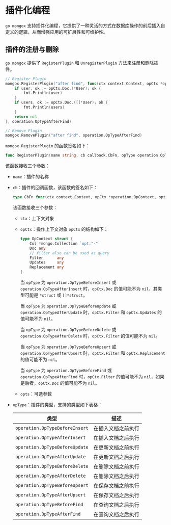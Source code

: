 # 插件化编程
`go mongox` 支持插件化编程，它提供了一种灵活的方式在数据库操作的前后插入自定义的逻辑，从而增强应用的可扩展性和可维护性。

## 插件的注册与删除
`go mongox` 提供了 `RegisterPlugin` 和 `UnregisterPlugin` 方法来注册和删除插件。

```go
// Register Plugin
mongox.RegisterPlugin("after find", func(ctx context.Context, opCtx *operation.OpContext, opts ...any) error {
    if user, ok := opCtx.Doc.(*User); ok {
        fmt.Println(user)
    }
    if users, ok := opCtx.Doc.([]*User); ok {
        fmt.Println(users)
    }
    return nil
}, operation.OpTypeAfterFind)

// Remove Plugin
mongox.RemovePlugin("after find", operation.OpTypeAfterFind)
```

`mongox.RegisterPlugin` 的函数签名如下：
```go
func RegisterPlugin(name string, cb callback.CbFn, opType operation.OpType)
```
该函数接收三个参数：
- `name`：插件的名称
- `cb`：插件的回调函数，该函数的签名如下：
    ```go
    type CbFn func(ctx context.Context, opCtx *operation.OpContext, opts ...any) error
    ```
    该函数接收三个参数：
    - `ctx`：上下文对象
    - `opCtx`：操作上下文对象
        `opCtx` 的结构如下：
        ```go
        type OpContext struct {
            Col *mongo.Collection `opt:"-"`
            Doc any
            // filter also can be used as query
            Filter      any
            Updates     any
            Replacement any
        }
        ```
        当 `opType` 为 `operation.OpTypeBeforeInsert` 或 `operation.OpTypeAfterInsert` 时，`opCtx.Doc` 的值可能不为 `nil`，其类型可能是 `*struct` 或 `[]*struct`。
  
        当 `opType` 为 `operation.OpTypeBeforeUpdate` 或 `operation.OpTypeAfterUpdate` 时，`opCtx.Filter` 和 `opCtx.Updates` 的值可能不为 `nil`。
  
        当 `opType` 为 `operation.OpTypeBeforeDelete` 或 `operation.OpTypeAfterDelete` 时，`opCtx.Filter` 的值可能不为 `nil`。
  
        当 `opType` 为 `operation.OpTypeBeforeUpsert` 或 `operation.OpTypeAfterUpsert` 时，`opCtx.Filter` 和 `opCtx.Replacement` 的值可能不为 `nil`。
  
        当 `opType` 为 `operation.OpTypeBeforeFind` 或 `operation.OpTypeAfterFind` 时，`opCtx.Filter` 的值可能不为 `nil`，如果是后者，`opCtx.Doc` 的值可能不为 `nil`。
  
    - `opts`：可选参数
- `opType`：插件的类型，支持的类型如下表格：

    | 类型                             | 描述        | 
    |--------------------------------|-----------|
    | `operation.OpTypeBeforeInsert` | 在插入文档之前执行 |
    | `operation.OpTypeAfterInsert`  | 在插入文档之后执行 |
    | `operation.OpTypeBeforeUpdate` | 在更新文档之前执行 |
    | `operation.OpTypeAfterUpdate`  | 在更新文档之后执行 |
    | `operation.OpTypeBeforeDelete` | 在删除文档之前执行 |
    | `operation.OpTypeAfterDelete`  | 在删除文档之后执行 |
    | `operation.OpTypeBeforeUpsert` | 在保存文档之前执行 |
    | `operation.OpTypeAfterUpsert`  | 在保存文档之后执行 |
    | `operation.OpTypeBeforeFind`   | 在查询文档之后执行 |
    | `operation.OpTypeAfterFind`    | 在查询文档之后执行 |
